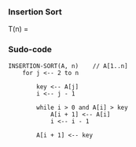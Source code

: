 ### Insertion Sort ###

T(n) = 

### Sudo-code ###

```
INSERTION-SORT(A, n)	// A[1..n]
	for j <-- 2 to n
		
		key <-- A[j]
		i <-- j - 1

		while i > 0 and A[i] > key
			A[i + 1] <-- A[i]
			i <-- i - 1
		
		A[i + 1] <-- key
```

